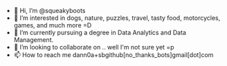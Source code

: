 - 👋 Hi, I’m @squeakyboots
- 👀 I’m interested in dogs, nature, puzzles, travel, tasty food, motorcycles, games, and much more =D
- 🌱 I’m currently pursuing a degree in Data Analytics and Data Management.
- 💞️ I’m looking to collaborate on .. well I'm not sure yet =p
- 📫 How to reach me dann0a+sbgithub[no_thanks_bots]gmail[dot]com

<!---
squeakyboots/squeakyboots is a ✨ special ✨ repository because its `README.md` (this file) appears on your GitHub profile.
You can click the Preview link to take a look at your changes.
--->
